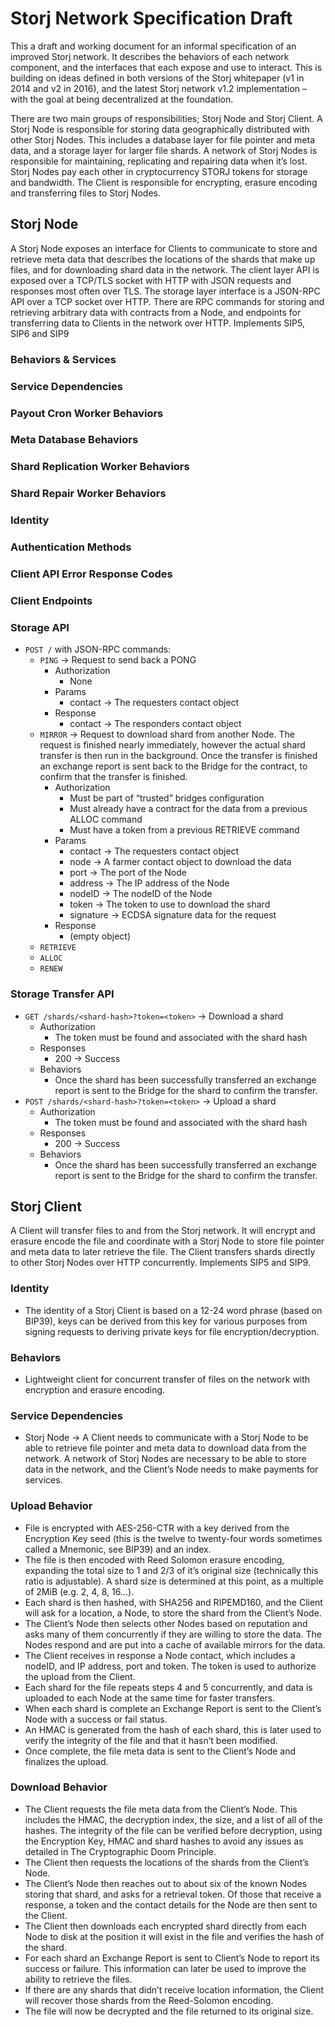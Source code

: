 # Storj Network Specification Draft

This a draft and working document for an informal specification of an improved Storj network. It describes the behaviors of each network component, and the interfaces that each expose and use to interact. This is building on ideas defined in both versions of the Storj whitepaper (v1 in 2014 and v2 in 2016), and the latest Storj network v1.2 implementation – with the goal at being decentralized at the foundation.

There are two main groups of responsibilities; Storj Node and Storj Client. A Storj Node is responsible for storing data geographically distributed with other Storj Nodes. This includes a database layer for file pointer and meta data, and a storage layer for larger file shards. A network of Storj Nodes is responsible for maintaining, replicating and repairing data when it’s lost. Storj Nodes pay each other in cryptocurrency STORJ tokens for storage and bandwidth. The Client is responsible for encrypting, erasure encoding and transferring files to Storj Nodes.

## Storj Node

A Storj Node exposes an interface for Clients to communicate to store and retrieve meta data that describes the locations of the shards that make up files, and for downloading shard data in the network. The client layer API is exposed over a TCP/TLS socket with HTTP with JSON requests and responses most often over TLS. The storage layer interface is a JSON-RPC API over a TCP socket over HTTP.  There are RPC commands for storing and retrieving arbitrary data with contracts from a Node, and endpoints for transferring data to Clients in the network over HTTP. Implements SIP5, SIP6 and SIP9

### Behaviors & Services

### Service Dependencies

### Payout Cron Worker Behaviors

### Meta Database Behaviors

### Shard Replication Worker Behaviors

### Shard Repair Worker Behaviors

### Identity

### Authentication Methods

### Client API Error Response Codes

### Client Endpoints

### Storage API

- `POST /` with JSON-RPC commands:
  - `PING` → Request to send back a PONG 
    - Authorization
      - None
    - Params
      - contact → The requesters contact object
    - Response
      - contact → The responders contact object
  - `MIRROR` → Request to download shard from another Node. The request is finished   nearly immediately, however the actual shard transfer is then run in the background. Once the transfer is finished an exchange report is sent back to the Bridge for the contract, to confirm that the transfer is finished.
    - Authorization
      - Must be part of “trusted” bridges configuration
      - Must already have a contract for the data from a previous ALLOC command
      - Must have a token from a previous RETRIEVE command
    - Params
      - contact → The requesters contact object
      - node → A farmer contact object to download the data
      - port → The port of the Node
      - address → The IP address of the Node
      - nodeID → The nodeID of the Node
      - token → The token to use to download the shard
      - signature → ECDSA signature data for the request
    - Response
      - (empty object)
  - `RETRIEVE`
  - `ALLOC`
  - `RENEW`

### Storage Transfer API

- `GET /shards/<shard-hash>?token=<token>` → Download a shard
  - Authorization
    - The token must be found and associated with the shard hash
  - Responses
    - 200 → Success
  - Behaviors
    - Once the shard has been successfully transferred an exchange report is sent to the Bridge for the shard to confirm the transfer.
- `POST /shards/<shard-hash>?token=<token>` → Upload a shard 
  - Authorization
    - The token must be found and associated with the shard hash
  - Responses
    - 200 → Success
  - Behaviors
    - Once the shard has been successfully transferred an exchange report is sent to the Bridge for the shard to confirm the transfer.

## Storj Client

A Client will transfer files to and from the Storj network. It will encrypt and erasure encode the file and coordinate with a Storj Node to store file pointer and meta data to later retrieve the file. The Client transfers shards directly to other Storj Nodes over HTTP concurrently. Implements SIP5 and SIP9.

### Identity

- The identity of a Storj Client is based on a 12-24 word phrase (based on BIP39), keys can be derived from this key for various purposes from signing requests to deriving private keys for file encryption/decryption.

### Behaviors

- Lightweight client for concurrent transfer of files on the network with encryption and erasure encoding.

### Service Dependencies

- Storj Node → A Client needs to communicate with a Storj Node to be able to retrieve file pointer and meta data to download data from the network. A network of Storj Nodes are necessary to be able to store data in the network, and the Client’s Node needs to make payments for services.

### Upload Behavior

- File is encrypted with AES-256-CTR with a key derived from the Encryption Key seed (this is the twelve to twenty-four words sometimes called a Mnemonic, see BIP39) and an index.
- The file is then encoded with Reed Solomon erasure encoding, expanding the total size to 1 and 2/3 of it’s original size (technically this ratio is adjustable). A shard size is determined at this point, as a multiple of 2MiB (e.g. 2, 4, 8, 16…).
- Each shard is then hashed, with SHA256 and RIPEMD160, and the Client will ask for a location, a Node, to store the shard from the Client’s Node.
- The Client’s Node then selects other Nodes based on reputation and asks many of them concurrently if they are willing to store the data. The Nodes respond and are put into a cache of available mirrors for the data.
- The Client receives in response a Node contact, which includes a nodeID, and IP address, port and token. The token is used to authorize the upload from the Client.
- Each shard for the file repeats steps 4 and 5 concurrently, and data is uploaded to each Node at the same time for faster transfers.
- When each shard is complete an Exchange Report is sent to the Client’s Node with a success or fail status.
- An HMAC is generated from the hash of each shard, this is later used to verify the integrity of the file and that it hasn’t been modified.
- Once complete, the file meta data is sent to the Client’s Node and finalizes the upload.

### Download Behavior

- The Client requests the file meta data from the Client’s Node. This includes the HMAC, the decryption index, the size, and a list of all of the hashes. The integrity of the file can be verified before decryption, using the Encryption Key, HMAC and shard hashes to avoid any   issues as detailed in The Cryptographic Doom Principle.
- The Client then requests the locations of the shards from the Client’s Node.
- The Client’s Node then reaches out to about six of the known Nodes storing that shard, and asks for a retrieval token. Of those that receive a response, a token and the contact details for the Node are then sent to the Client.
- The Client then downloads each encrypted shard directly from each Node to disk at the position it will exist in the file and verifies the hash of the shard.
- For each shard an Exchange Report is sent to Client’s Node to report its success or failure. This information can later be used to improve the ability to retrieve the files.
- If there are any shards that didn’t receive location information, the Client will recover those shards from the Reed-Solomon encoding.
- The file will now be decrypted and the file returned to its original size.
